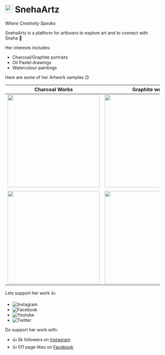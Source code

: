 <h1 float="left">
  <img src="https://scontent.fbbi5-1.fna.fbcdn.net/v/t1.6435-9/117105856_166214011730468_4761273717321414211_n.jpg?_nc_cat=102&ccb=1-5&_nc_sid=09cbfe&_nc_ohc=YGLX0V0rkoMAX_kCiM5&_nc_ht=scontent.fbbi5-1.fna&oh=9df08183f21440ffdd8925a42aed3ec4&oe=6195DCB1" width="25" alt="logo_of_SnehaArtz"> SnehaArtz
</h1>

_Where Creativity Speaks_

SnehaArtz is a platform for artlovers to explore art and to connect with Sneha 🥰

Her interests includes:
- Charcoal/Graphite portraits
- Oil Pastel drawings
- Watercolour paintings
 
 Here are some of her Artwork samples 🙃
 
 | Charcoal Works | Graphite works | Watercolour Works |
 |----------------|----------------|-------------------|
 | <img src="https://scontent.fbbi5-1.fna.fbcdn.net/v/t1.6435-9/236872175_379756677042866_3990555678336651157_n.jpg?_nc_cat=105&ccb=1-5&_nc_sid=8bfeb9&_nc_ohc=IkdHSuJR7nkAX-jyJd3&_nc_ht=scontent.fbbi5-1.fna&oh=f2b2518d7ae1057bbedbbf112fdae6af&oe=61991E4D" width="300"> | <img src= "https://scontent.fbbi5-1.fna.fbcdn.net/v/t1.6435-9/191626455_325786835773184_5419231688402661265_n.jpg?_nc_cat=101&ccb=1-5&_nc_sid=8bfeb9&_nc_ohc=12N9lygQN2kAX9pOYwx&_nc_ht=scontent.fbbi5-1.fna&oh=8994ad5dd18c016cde384698fa16d191&oe=6196D809" width="300"> | <img src="https://scontent.fbbi5-1.fna.fbcdn.net/v/t1.6435-9/142156938_249948640023671_1413235760704232963_n.jpg?_nc_cat=104&ccb=1-5&_nc_sid=9267fe&_nc_ohc=fwxIMmyyDFsAX9swdFx&_nc_ht=scontent.fbbi5-1.fna&oh=f8f74cf9a236e79011622ea422cfeb35&oe=619B0E73" width="300"> |
| | | |
| <img src="https://scontent.fbbi5-1.fna.fbcdn.net/v/t1.6435-9/131956999_224251769260025_4996185233459483956_n.jpg?_nc_cat=100&ccb=1-5&_nc_sid=9267fe&_nc_ohc=_xKehZlPVT0AX8bjr5A&_nc_ht=scontent.fbbi5-1.fna&oh=bccbebb21e3337e9ae321779a8fa67be&oe=619D2590" width="300"> | <img src= "https://scontent.fbbi5-1.fna.fbcdn.net/v/t1.6435-9/147244666_255835656101636_7806093539705341013_n.jpg?_nc_cat=104&ccb=1-5&_nc_sid=9267fe&_nc_ohc=sfRhQF9Bsf0AX89kfxW&tn=GdgAcoTY3xcrxgpK&_nc_ht=scontent.fbbi5-1.fna&oh=8a9fb37cd5bb826cdb34c6c925036a33&oe=619D2717" width="300"> | <img src="https://scontent.fbbi5-1.fna.fbcdn.net/v/t1.6435-9/244756077_418378629847337_9126793336173211864_n.jpg?_nc_cat=105&ccb=1-5&_nc_sid=8bfeb9&_nc_ohc=CKuHjuw5E4YAX9F8hGp&tn=GdgAcoTY3xcrxgpK&_nc_ht=scontent.fbbi5-1.fna&oh=e568a52486bbc1bf8e40a918334721dd&oe=619CCE43" width="300"> |

Lets support her work 👍

- ![Instagram](https://img.shields.io/badge/Instagram-5k%2B%20Followers-white)
- ![Facebook](https://img.shields.io/badge/Facebook-500%2B%20Likes-white)
- ![Youtube](https://img.shields.io/youtube/channel/subscribers/UCs5PSDb__NsiR8-cRqk4y7g?label=youtube&logo=youtube&style=social)
- ![Twitter](https://img.shields.io/twitter/follow/SnehaArtz?label=twitter&logo=twitter&style=social)



Do support her work with:
- 👍 5k followers on [Instagram](https://instagram.com/snehasahoo97)
- 👍 511 page likes on [Facebook](https://www.facebook.com/SnehaArtz/)
